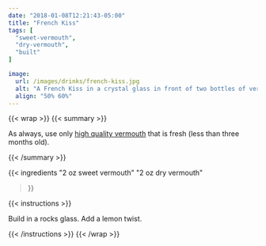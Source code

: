 ```yaml
---
date: "2018-01-08T12:21:43-05:00"
title: "French Kiss"
tags: [
  "sweet-vermouth",
  "dry-vermouth",
  "built"
]

image:
  url: /images/drinks/french-kiss.jpg
  alt: "A French Kiss in a crystal glass in front of two bottles of vermouth"
  align: "50% 60%"
---
```

{{< wrap >}}
{{< summary >}}

As always, use only [high quality vermouth](/ingredients/vermouth) that is fresh (less than three months old).

{{< /summary >}}

{{< ingredients
"2 oz sweet vermouth"
"2 oz dry vermouth"
>}}

{{< instructions >}}

Build in a rocks glass. Add a lemon twist.

{{< /instructions >}}
{{< /wrap >}}
